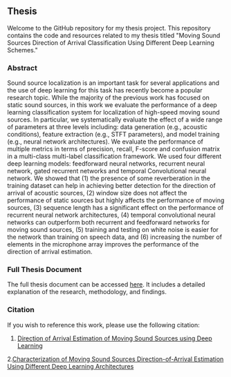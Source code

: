 ## Thesis 
Welcome to the GitHub repository for my thesis project. This repository contains the code and resources related to my thesis titled "Moving Sound Sources Direction of Arrival Classification Using Different Deep Learning Schemes."

### Abstract
Sound source localization is an important task for several applications and the use of deep learning for this task has recently become a popular research topic. While the majority of the previous work has focused on static sound sources, in this work we evaluate the performance of a deep learning classification system for localization of high-speed moving sound sources. In particular, we systematically evaluate the effect of a wide range of parameters at three levels including: data generation (e.g., acoustic conditions), feature extraction (e.g., STFT parameters), and model training (e.g., neural network architectures). We evaluate the performance of multiple metrics in terms of precision, recall, F-score and confusion matrix in a multi-class multi-label classification framework. We used four different deep learning models: feedforward neural networks, recurrent neural network, gated recurrent networks and temporal Convolutional neural network. We showed that (1) the presence of some reverberation in the training dataset can help in achieving better detection for the direction of arrival of acoustic sources, (2) window size does not affect the performance of static sources but highly affects the performance of moving sources, (3) sequence length has a significant effect on the performance of recurrent neural network architectures, (4) temporal convolutional neural networks can outperform both recurrent and feedforward networks for moving sound sources, (5) training and testing on white noise is easier for the network than training on speech data, and (6) increasing the number of elements in the microphone array improves the performance of the direction of arrival estimation.


### Full Thesis Document
The full thesis document can be accessed [here](https://ruor.uottawa.ca/handle/10393/44824). It includes a detailed explanation of the research, methodology, and findings.


### Citation

If you wish to reference this work, please use the following citation:
1. [Direction of Arrival Estimation of Moving Sound Sources using Deep Learning](https://ieeexplore.ieee.org/abstract/document/9806668) 

2.[Characterization of Moving Sound Sources Direction-of-Arrival Estimation Using Different Deep Learning Architectures](https://ieeexplore.ieee.org/abstract/document/10040977)
